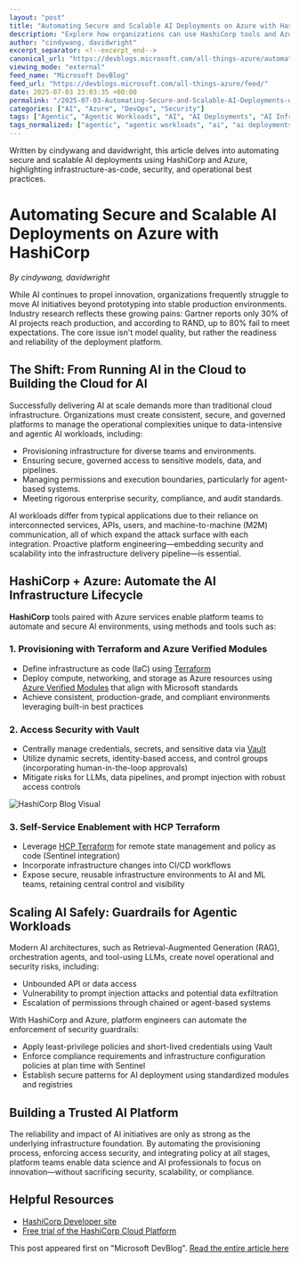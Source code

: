 ```yaml
---
layout: "post"
title: "Automating Secure and Scalable AI Deployments on Azure with HashiCorp"
description: "Explore how organizations can use HashiCorp tools and Azure to automate, secure, and scale AI deployments from prototype to production. This article outlines infrastructure-as-code methods, security practices, and operational guardrails to build reliable platforms for AI workloads."
author: "cindywang, davidwright"
excerpt_separator: <!--excerpt_end-->
canonical_url: "https://devblogs.microsoft.com/all-things-azure/automating-secure-and-scalable-ai-deployments-on-azure-with-hashicorp/"
viewing_mode: "external"
feed_name: "Microsoft DevBlog"
feed_url: "https://devblogs.microsoft.com/all-things-azure/feed/"
date: 2025-07-03 23:03:35 +00:00
permalink: "/2025-07-03-Automating-Secure-and-Scalable-AI-Deployments-on-Azure-with-HashiCorp.html"
categories: ["AI", "Azure", "DevOps", "Security"]
tags: ["Agentic", "Agentic Workloads", "AI", "AI Deployments", "AI Infrastructure", "AI Platform", "All Things Azure", "Azure", "Cloud Automation", "Compliance", "Data Pipelines", "DevOps", "HashiCorp", "HCP Terraform", "IaC", "Machine Learning Operations", "News", "Policy as Code", "Security", "Sentinel", "Terraform", "Vault"]
tags_normalized: ["agentic", "agentic workloads", "ai", "ai deployments", "ai infrastructure", "ai platform", "all things azure", "azure", "cloud automation", "compliance", "data pipelines", "devops", "hashicorp", "hcp terraform", "iac", "machine learning operations", "news", "policy as code", "security", "sentinel", "terraform", "vault"]
---
```


Written by cindywang and davidwright, this article delves into automating secure and scalable AI deployments using HashiCorp and Azure, highlighting infrastructure-as-code, security, and operational best practices.<!--excerpt_end-->

# Automating Secure and Scalable AI Deployments on Azure with HashiCorp

*By cindywang, davidwright*

While AI continues to propel innovation, organizations frequently struggle to move AI initiatives beyond prototyping into stable production environments. Industry research reflects these growing pains: Gartner reports only 30% of AI projects reach production, and according to RAND, up to 80% fail to meet expectations. The core issue isn't model quality, but rather the readiness and reliability of the deployment platform.

## The Shift: From Running AI in the Cloud to Building the Cloud for AI

Successfully delivering AI at scale demands more than traditional cloud infrastructure. Organizations must create consistent, secure, and governed platforms to manage the operational complexities unique to data-intensive and agentic AI workloads, including:

- Provisioning infrastructure for diverse teams and environments.
- Ensuring secure, governed access to sensitive models, data, and pipelines.
- Managing permissions and execution boundaries, particularly for agent-based systems.
- Meeting rigorous enterprise security, compliance, and audit standards.

AI workloads differ from typical applications due to their reliance on interconnected services, APIs, users, and machine-to-machine (M2M) communication, all of which expand the attack surface with each integration. Proactive platform engineering—embedding security and scalability into the infrastructure delivery pipeline—is essential.

## HashiCorp + Azure: Automate the AI Infrastructure Lifecycle

**HashiCorp** tools paired with Azure services enable platform teams to automate and secure AI environments, using methods and tools such as:

### 1. Provisioning with Terraform and Azure Verified Modules

- Define infrastructure as code (IaC) using [Terraform](https://developer.hashicorp.com/terraform)
- Deploy compute, networking, and storage as Azure resources using [Azure Verified Modules](https://registry.terraform.io/browse/modules?provider=azurerm) that align with Microsoft standards
- Achieve consistent, production-grade, and compliant environments leveraging built-in best practices

### 2. Access Security with Vault

- Centrally manage credentials, secrets, and sensitive data via [Vault](https://developer.hashicorp.com/vault)
- Utilize dynamic secrets, identity-based access, and control groups (incorporating human-in-the-loop approvals)
- Mitigate risks for LLMs, data pipelines, and prompt injection with robust access controls

![HashiCorp Blog Visual](https://devblogs.microsoft.com/all-things-azure/wp-content/uploads/sites/83/2025/07/HashiCorp-blog-visual.png)

### 3. Self-Service Enablement with HCP Terraform

- Leverage [HCP Terraform](https://portal.cloud.hashicorp.com/sign-in) for remote state management and policy as code (Sentinel integration)
- Incorporate infrastructure changes into CI/CD workflows
- Expose secure, reusable infrastructure environments to AI and ML teams, retaining central control and visibility

## Scaling AI Safely: Guardrails for Agentic Workloads

Modern AI architectures, such as Retrieval-Augmented Generation (RAG), orchestration agents, and tool-using LLMs, create novel operational and security risks, including:

- Unbounded API or data access
- Vulnerability to prompt injection attacks and potential data exfiltration
- Escalation of permissions through chained or agent-based systems

With HashiCorp and Azure, platform engineers can automate the enforcement of security guardrails:

- Apply least-privilege policies and short-lived credentials using Vault
- Enforce compliance requirements and infrastructure configuration policies at plan time with Sentinel
- Establish secure patterns for AI deployment using standardized modules and registries

## Building a Trusted AI Platform

The reliability and impact of AI initiatives are only as strong as the underlying infrastructure foundation. By automating the provisioning process, enforcing access security, and integrating policy at all stages, platform teams enable data science and AI professionals to focus on innovation—without sacrificing security, scalability, or compliance.

## Helpful Resources

- [HashiCorp Developer site](https://developer.hashicorp.com/)
- [Free trial of the HashiCorp Cloud Platform](https://portal.cloud.hashicorp.com/sign-in)

This post appeared first on "Microsoft DevBlog". [Read the entire article here](https://devblogs.microsoft.com/all-things-azure/automating-secure-and-scalable-ai-deployments-on-azure-with-hashicorp/)
